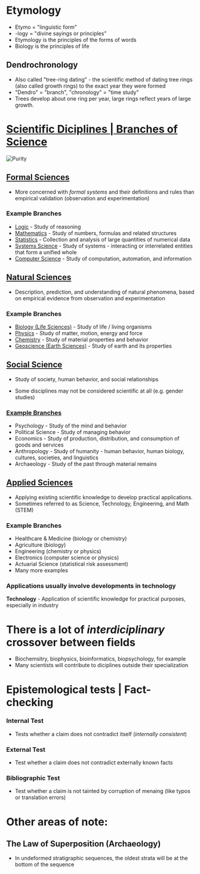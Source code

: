 # Etymology
- Etymo = "linguistic form"
- \-logy = "divine sayings or principles"
- Etymology is the principles of the forms of words
- Biology is the principles of life

## Dendrochronology

- Also called "tree-ring dating" - the scientific method of dating tree rings (also called growth rings) to the exact year they were formed
- "Dendro" = "branch", "chronology" = "time study"
- Trees develop about one ring per year, large rings reflect years of large growth.


# [Scientific Diciplines | Branches of Science](https://en.wikipedia.org/wiki/Branches_of_science)

![Purity](https://qph.cf2.quoracdn.net/main-qimg-ea00ef5f3922ad6856e1ac9ca0be7d8f-c)


## [Formal Sciences](https://en.wikipedia.org/wiki/Outline_of_formal_science#Logic)

- More concerned with *formal systems* and their definitions and rules than empirical validation (observation and experimentation)

### Example Branches

- [Logic](https://en.wikipedia.org/wiki/Outline_of_formal_science#Logic) \- Study of reasoning
- [Mathematics](https://en.wikipedia.org/wiki/Outline_of_formal_science#Mathematics) \- Study of numbers, formulas and related structures
- [Statistics](https://en.wikipedia.org/wiki/Outline_of_formal_science#Statistics) \- Collection and analysis of large quantities of numerical data
- [Systems Science](https://en.wikipedia.org/wiki/Outline_of_formal_science#Systems_science) \- Study of systems \- interacting or interrelated entities that form a unified whole
- [Computer Science](https://en.wikipedia.org/wiki/Outline_of_formal_science#Computer_science) \- Study of computation, automation, and information


## [Natural Sciences](https://en.wikipedia.org/wiki/Outline_of_natural_science#Branches_of_natural_science)

- Description, prediction, and understanding of natural phenomena, based on empirical evidence from observation and experimentation

### Example Branches

- [Biology (Life Sciences)](https://en.wikipedia.org/wiki/Outline_of_natural_science#Life_Science) \- Study of life / living organisms
- [Physics](https://en.wikipedia.org/wiki/Outline_of_natural_science#Physics) \- Study of matter, motion, energy and force
- [Chemistry](https://en.wikipedia.org/wiki/Outline_of_natural_science#Chemistry) \- Study of material properties and behavior
- [Geoscience (Earth Sciences)](https://en.wikipedia.org/wiki/Outline_of_natural_science#Earth_Science) \- Study of earth and its properties

## [Social Science](https://en.wikipedia.org/wiki/Outline_of_social_science)

- Study of society, human behavior, and social relationships

- Some disciplines may not be considered scientific at all (e.g. gender studies)

### [Example Branches](https://en.wikipedia.org/wiki/Outline_of_social_science#Branches_of_social_science)

- Psychology \- Study of the mind and behavior
- Political Science \- Study of managing behavior
- Economics \- Study of production, distribution, and consumption of goods and services
- Anthropology \- Study of humanity - human behavior, human biology, cultures, societies, and linguistics
- Archaeology \- Study of the past through material remains


## [Applied Sciences](https://en.wikipedia.org/wiki/Outline_of_applied_science#Branches_of_applied_science)

- Applying existing scientific knowledge to develop practical applications.
- Sometimes referred to as Science, Technology, Engineering, and Math (STEM)

### Example Branches
- Healthcare & Medicine (biology or chemistry)
- Agriculture (biology)
- Engineering (chemistry or physics)
- Electronics (computer science or physics)
- Actuarial Science (statistical risk assessment)
- Many more examples 

### Applications usually involve developments in technology
**Technology** - Application of scientific knowledge for practical purposes, especially in industry 

# There is a lot of *interdiciplinary* crossover between fields
- Biochemsitry, biophysics, bioinformatics, biopsychology, for example
- Many scientists will contribute to diciplines outside their specialization

# Epistemological tests | Fact-checking

### Internal Test
- Tests whether a claim does not contradict itself (*internally consistent*)

### External Test 
- Test whether a claim does not contradict externally known facts

### Bibliographic Test 
- Test whether a claim is not tainted by corruption of menaing (like typos or translation errors)

# Other areas of note:

## The Law of Superposition (Archaeology)
- In undeformed stratigraphic sequences, the oldest strata will be at the bottom of the sequence
